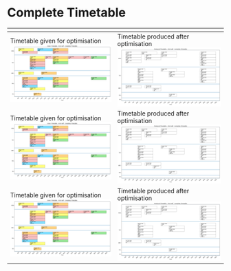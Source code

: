 # Complete Timetable

| <!-- -->    | <!-- -->    |
| ------------------------------------------------------------ | ------------------------------------------------------------ |
| Timetable given for optimisation ![pic](./first-half/given-timetable/all.png) | Timetable produced after optimisation ![pic](./first-half/produced-timetable/all.png) |
| Timetable given for optimisation ![pic](./first-half/given-timetable/all.png) | Timetable produced after optimisation ![pic](./first-half/produced-timetable/all.png) |
| Timetable given for optimisation ![pic](./first-half/given-timetable/all.png) | Timetable produced after optimisation ![pic](./first-half/produced-timetable/all.png) |







<div style="page-break-after: always;"></div>